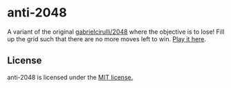 anti-2048
=========

A variant of the original [gabrielcirulli/2048](https://github.com/gabrielecirulli/2048) where the objective is to lose! Fill up the grid such that there are no more moves left to win. [Play it here](http://darkstar112358.github.io/anti-2048/).

## License
anti-2048 is licensed under the [MIT license.](https://github.com/darkstar112358/anti-2048/blob/master/LICENSE.txt)
